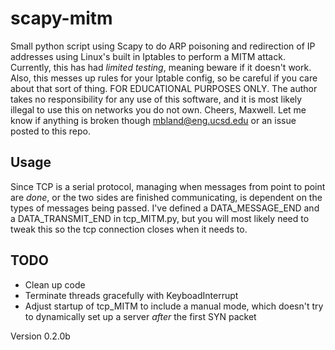 # scapy-mitm

Small python script using Scapy to do ARP poisoning and redirection of IP addresses using Linux's 
built in Iptables to perform a MITM attack. Currently, this has had *limited testing*, meaning beware 
if it doesn't work. Also, this messes up  rules for your Iptable config, so be careful if you care about 
that sort of thing. FOR EDUCATIONAL PURPOSES ONLY. The author takes no responsibility for any use of 
this software, and it is most likely illegal to use this on networks you do not own. Cheers, Maxwell. 
Let me know if anything is broken though mbland@eng.ucsd.edu or an issue posted to this repo.

## Usage

Since TCP is a serial protocol, managing when messages from point to point are *done*, or the two sides 
are finished communicating, is dependent on the types of messages being passed. I've defined a DATA_MESSAGE_END
and a DATA_TRANSMIT_END  in tcp_MITM.py, but you will most likely need to tweak this so the tcp connection closes when it needs to.

## TODO
- Clean up code 
- Terminate threads gracefully with KeyboadInterrupt
- Adjust startup of tcp_MITM to include a manual mode, which doesn't try to dynamically set up a server 
*after* the first SYN packet

Version 0.2.0b

